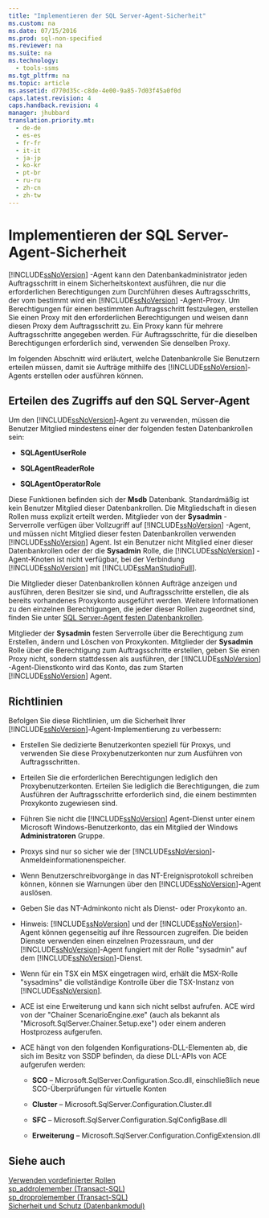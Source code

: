 ```yaml
---
title: "Implementieren der SQL Server-Agent-Sicherheit"
ms.custom: na
ms.date: 07/15/2016
ms.prod: sql-non-specified
ms.reviewer: na
ms.suite: na
ms.technology: 
  - tools-ssms
ms.tgt_pltfrm: na
ms.topic: article
ms.assetid: d770d35c-c8de-4e00-9a85-7d03f45a0f0d
caps.latest.revision: 4
caps.handback.revision: 4
manager: jhubbard
translation.priority.mt: 
  - de-de
  - es-es
  - fr-fr
  - it-it
  - ja-jp
  - ko-kr
  - pt-br
  - ru-ru
  - zh-cn
  - zh-tw
---
```

# Implementieren der SQL Server-Agent-Sicherheit
[!INCLUDE[ssNoVersion](../content/includes/ssNoVersion_md.md)] -Agent kann den Datenbankadministrator jeden Auftragsschritt in einem Sicherheitskontext ausführen, die nur die erforderlichen Berechtigungen zum Durchführen dieses Auftragsschritts, der vom bestimmt wird ein [!INCLUDE[ssNoVersion](../content/includes/ssNoVersion_md.md)] -Agent-Proxy. Um Berechtigungen für einen bestimmten Auftragsschritt festzulegen, erstellen Sie einen Proxy mit den erforderlichen Berechtigungen und weisen dann diesen Proxy dem Auftragsschritt zu. Ein Proxy kann für mehrere Auftragsschritte angegeben werden. Für Auftragsschritte, für die dieselben Berechtigungen erforderlich sind, verwenden Sie denselben Proxy.  
  
Im folgenden Abschnitt wird erläutert, welche Datenbankrolle Sie Benutzern erteilen müssen, damit sie Aufträge mithilfe des [!INCLUDE[ssNoVersion](../content/includes/ssNoVersion_md.md)]-Agents erstellen oder ausführen können.  
  
## Erteilen des Zugriffs auf den SQL Server-Agent  
Um den [!INCLUDE[ssNoVersion](../content/includes/ssNoVersion_md.md)]-Agent zu verwenden, müssen die Benutzer Mitglied mindestens einer der folgenden festen Datenbankrollen sein:  
  
-   **SQLAgentUserRole**  
  
-   **SQLAgentReaderRole**  
  
-   **SQLAgentOperatorRole**  
  
Diese Funktionen befinden sich der **Msdb** Datenbank. Standardmäßig ist kein Benutzer Mitglied dieser Datenbankrollen. Die Mitgliedschaft in diesen Rollen muss explizit erteilt werden. Mitglieder von der **Sysadmin** -Serverrolle verfügen über Vollzugriff auf [!INCLUDE[ssNoVersion](../content/includes/ssNoVersion_md.md)] -Agent, und müssen nicht Mitglied dieser festen Datenbankrollen verwenden [!INCLUDE[ssNoVersion](../content/includes/ssNoVersion_md.md)] Agent. Ist ein Benutzer nicht Mitglied einer dieser Datenbankrollen oder der die **Sysadmin** Rolle, die [!INCLUDE[ssNoVersion](../content/includes/ssNoVersion_md.md)] -Agent-Knoten ist nicht verfügbar, bei der Verbindung [!INCLUDE[ssNoVersion](../content/includes/ssNoVersion_md.md)] mit [!INCLUDE[ssManStudioFull](../content/includes/ssManStudioFull_md.md)].  
  
Die Mitglieder dieser Datenbankrollen können Aufträge anzeigen und ausführen, deren Besitzer sie sind, und Auftragsschritte erstellen, die als bereits vorhandenes Proxykonto ausgeführt werden. Weitere Informationen zu den einzelnen Berechtigungen, die jeder dieser Rollen zugeordnet sind, finden Sie unter [SQL Server-Agent festen Datenbankrollen](../content/SQL-Server-Agent-Fixed-Database-Roles.md).  
  
Mitglieder der **Sysadmin** festen Serverrolle über die Berechtigung zum Erstellen, ändern und Löschen von Proxykonten. Mitglieder der **Sysadmin** Rolle über die Berechtigung zum Auftragsschritte erstellen, geben Sie einen Proxy nicht, sondern stattdessen als ausführen, der [!INCLUDE[ssNoVersion](../content/includes/ssNoVersion_md.md)] -Agent-Dienstkonto wird das Konto, das zum Starten [!INCLUDE[ssNoVersion](../content/includes/ssNoVersion_md.md)] Agent.  
  
## Richtlinien  
Befolgen Sie diese Richtlinien, um die Sicherheit Ihrer [!INCLUDE[ssNoVersion](../content/includes/ssNoVersion_md.md)]-Agent-Implementierung zu verbessern:  
  
-   Erstellen Sie dedizierte Benutzerkonten speziell für Proxys, und verwenden Sie diese Proxybenutzerkonten nur zum Ausführen von Auftragsschritten.  
  
-   Erteilen Sie die erforderlichen Berechtigungen lediglich den Proxybenutzerkonten. Erteilen Sie lediglich die Berechtigungen, die zum Ausführen der Auftragsschritte erforderlich sind, die einem bestimmten Proxykonto zugewiesen sind.  
  
-   Führen Sie nicht die [!INCLUDE[ssNoVersion](../content/includes/ssNoVersion_md.md)] Agent-Dienst unter einem Microsoft Windows-Benutzerkonto, das ein Mitglied der Windows **Administratoren** Gruppe.  
  
-   Proxys sind nur so sicher wie der [!INCLUDE[ssNoVersion](../content/includes/ssNoVersion_md.md)]-Anmeldeinformationenspeicher.  
  
-   Wenn Benutzerschreibvorgänge in das NT-Ereignisprotokoll schreiben können, können sie Warnungen über den [!INCLUDE[ssNoVersion](../content/includes/ssNoVersion_md.md)]-Agent auslösen.  
  
-   Geben Sie das NT-Adminkonto nicht als Dienst- oder Proxykonto an.  
  
-   Hinweis: [!INCLUDE[ssNoVersion](../content/includes/ssNoVersion_md.md)] und der [!INCLUDE[ssNoVersion](../content/includes/ssNoVersion_md.md)]-Agent können gegenseitig auf ihre Ressourcen zugreifen. Die beiden Dienste verwenden einen einzelnen Prozessraum, und der [!INCLUDE[ssNoVersion](../content/includes/ssNoVersion_md.md)]-Agent fungiert mit der Rolle "sysadmin" auf dem [!INCLUDE[ssNoVersion](../content/includes/ssNoVersion_md.md)]-Dienst.  
  
-   Wenn für ein TSX ein MSX eingetragen wird, erhält die MSX-Rolle "sysadmins" die vollständige Kontrolle über die TSX-Instanz von [!INCLUDE[ssNoVersion](../content/includes/ssNoVersion_md.md)].  
  
-   ACE ist eine Erweiterung und kann sich nicht selbst aufrufen. ACE wird von der "Chainer ScenarioEngine.exe" (auch als bekannt als "Microsoft.SqlServer.Chainer.Setup.exe") oder einem anderen Hostprozess aufgerufen.  
  
-   ACE hängt von den folgenden Konfigurations-DLL-Elementen ab, die sich im Besitz von SSDP befinden, da diese DLL-APIs von ACE aufgerufen werden:  
  
    -   **SCO** – Microsoft.SqlServer.Configuration.Sco.dll, einschließlich neue SCO-Überprüfungen für virtuelle Konten  
  
    -   **Cluster** – Microsoft.SqlServer.Configuration.Cluster.dll  
  
    -   **SFC** – Microsoft.SqlServer.Configuration.SqlConfigBase.dll  
  
    -   **Erweiterung** – Microsoft.SqlServer.Configuration.ConfigExtension.dll  
  
## Siehe auch  
[Verwenden vordefinierter Rollen](assetId:///6b46db51-7c30-467d-a251-50f50647fe21)  
[sp_addrolemember (Transact-SQL)](assetId:///a583c087-bdb3-46d2-b9e5-3921b3e6d10b)  
[sp_droprolemember (Transact-SQL)](assetId:///c2f19ab1-e742-4d56-ba8e-8ffd40cf4925)  
[Sicherheit und Schutz (Datenbankmodul)](assetId:///dfb39d16-722a-4734-94bb-98e61e014ee7)  
  
